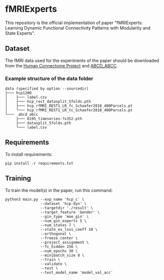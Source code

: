 # fMRIExperts
This repository is the official implementation of paper "fMRIExperts: Learning Dynamic Functional Connectivity Patterns with Modularity and State Experts". 


## Dataset
The fMRI data used for the experiments of the paper should be downloaded from the [Human Connectome Project](https://db.humanconnectome.org/) and [ABCD_ABCC](https://osf.io/psv5m/). 

### Example structure of the data folder
```
data (specified by option --sourcedir)
├─── hcp1200
│    ├─── label.csv
│    ├─── hcp_rest_datasplit_5folds.pth
│    ├─── hcp_rfMRI_REST1_LR_fc_Schaefer2018_400Parcels.pt
│    └─── hcp_rfMRI_REST1_LR_tc_Schaefer2018_400Parcels.pt
└───  abcd_abcc
     ├─── 6195_timeseries-?x352.pth
     ├─── datasplit_5folds.pth
     └─── label.csv
```
   
## Requirements

To install requirements:

```setup
pip install -r requirements.txt
```


## Training

To train the model(s) in the paper, run this command:

```train
python3 main.py --exp_name 'hcp_c' \
                --dataset 'hcp-dyn' \
                --targetdir './result' \
                --target_feature 'Gender' \
                --gin_type 'moe_gin' \
                --num_gin_experts 5 \
                --num_states 7 \
                --state_ex_loss_coeff 10 \
                --orthogonal \
                --freeze_center \
                --project_assignment \
                --fc_hidden 256 \
                --num_epochs 30 \
                --minibatch_size 8 \
                --train \
                --validate \
                --test \
                --test_model_name 'model_val_acc'
```
